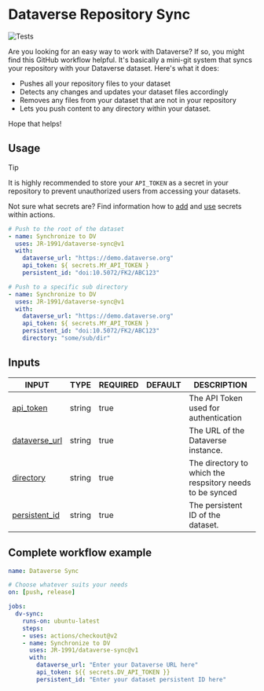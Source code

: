 # Dataverse Repository Sync

 ![Tests](https://github.com/JR-1991/dataverse-sync/actions/workflows/test_publish.yml/badge.svg)

Are you looking for an easy way to work with Dataverse? If so, you might find this GitHub workflow helpful. It's basically a mini-git system that syncs your repository with your Dataverse dataset. Here's what it does:

- Pushes all your repository files to your dataset
- Detects any changes and updates your dataset files accordingly
- Removes any files from your dataset that are not in your repository
- Lets you push content to any directory within your dataset.

Hope that helps!

## Usage

> [!TIP]
> It is highly recommended to store your `API_TOKEN` as a secret in your repository to prevent unauthorized users from accessing your datasets.
>
> Not sure what secrets are? Find information how to [add](https://docs.github.com/en/codespaces/managing-codespaces-for-your-organization/managing-secrets-for-your-repository-and-organization-for-github-codespaces) and [use](https://docs.github.com/en/actions/security-guides/using-secrets-in-github-actions) secrets within actions.

```yaml
# Push to the root of the dataset
- name: Synchronize to DV
  uses: JR-1991/dataverse-sync@v1
  with:
    dataverse_url: "https://demo.dataverse.org"
    api_token: ${ secrets.MY_API_TOKEN }
    persistent_id: "doi:10.5072/FK2/ABC123"

# Push to a specific sub directory
- name: Synchronize to DV
  uses: JR-1991/dataverse-sync@v1
  with:
    dataverse_url: "https://demo.dataverse.org"
    api_token: ${ secrets.MY_API_TOKEN }
    persistent_id: "doi:10.5072/FK2/ABC123"
    directory: "some/sub/dir"
```

## Inputs

<!-- AUTO-DOC-INPUT:START - Do not remove or modify this section -->

|                                  INPUT                                  |  TYPE  | REQUIRED | DEFAULT |                          DESCRIPTION                          |
|-------------------------------------------------------------------------|--------|----------|---------|---------------------------------------------------------------|
|       <a name="input_api_token"></a>[api_token](#input_api_token)       | string |   true   |         |          The API Token used for <br>authentication            |
| <a name="input_dataverse_url"></a>[dataverse_url](#input_dataverse_url) | string |   true   |         |            The URL of the Dataverse <br>instance.             |
|       <a name="input_directory"></a>[directory](#input_directory)       | string |   true   |         | The directory to which the <br>respsitory needs to be synced  |
| <a name="input_persistent_id"></a>[persistent_id](#input_persistent_id) | string |   true   |         |            The persistent ID of the <br>dataset.              |

<!-- AUTO-DOC-INPUT:END -->

## Complete workflow example

```yaml
name: Dataverse Sync

# Choose whatever suits your needs
on: [push, release]

jobs:
  dv-sync:
    runs-on: ubuntu-latest
    steps:
    - uses: actions/checkout@v2
    - name: Synchronize to DV
      uses: JR-1991/dataverse-sync@v1
      with:
        dataverse_url: "Enter your Dataverse URL here"
        api_token: ${{ secrets.DV_API_TOKEN }}
        persistent_id: "Enter your dataset persistent ID here"
```

